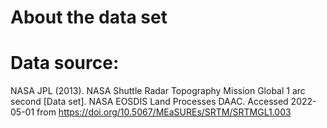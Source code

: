 # About the data set

# Data source:
NASA JPL (2013). NASA Shuttle Radar Topography Mission Global 1 arc second [Data set]. NASA EOSDIS Land Processes DAAC. Accessed 2022-05-01 from https://doi.org/10.5067/MEaSUREs/SRTM/SRTMGL1.003
